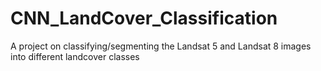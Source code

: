 # CNN_LandCover_Classification
A project on classifying/segmenting the Landsat 5 and Landsat 8 images into different landcover classes
